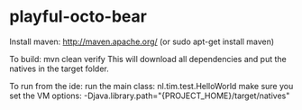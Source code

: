 playful-octo-bear
=================


Install maven: http://maven.apache.org/
(or sudo apt-get install maven)

To build: mvn clean verify
This will download all dependencies and put the natives in the target folder.

To run from the ide: run the main class: nl.tim.test.HelloWorld
make sure you set the VM options: -Djava.library.path="{PROJECT_HOME}/target/natives"
